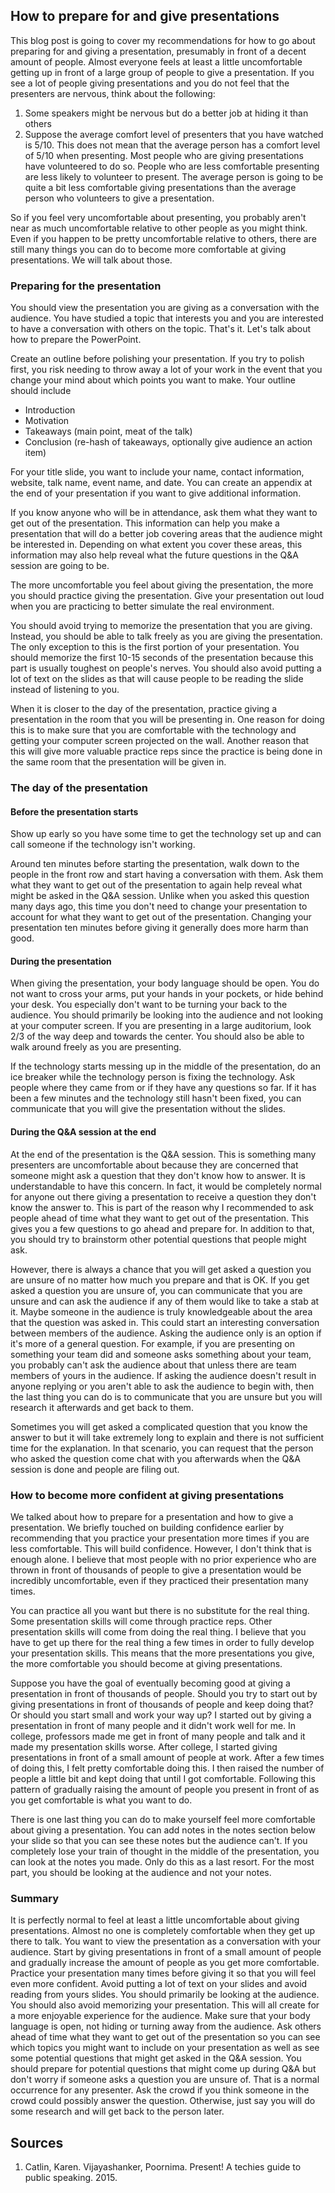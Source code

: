## How to prepare for and give presentations
This blog post is going to cover my recommendations for how to go about preparing for and giving a presentation, presumably in front of a decent amount of people. Almost everyone feels at least a little uncomfortable getting up in front of a large group of people to give a presentation. If you see a lot of people giving presentations and you do not feel that the presenters are nervous, think about the following:
1. Some speakers might be nervous but do a better job at hiding it than others  
1. Suppose the average comfort level of presenters that you have watched is 5/10. This does not mean that the average person has a comfort level of 5/10 when presenting. Most people who are giving presentations have volunteered to do so. People who are less comfortable presenting are less likely to volunteer to present. The average person is going to be quite a bit less comfortable giving presentations than the average person who volunteers to give a presentation.

So if you feel very uncomfortable about presenting, you probably aren't near as much uncomfortable relative to other people as you might think. Even if you happen to be pretty uncomfortable relative to others, there are still many things you can do to become more comfortable at giving presentations. We will talk about those.

### Preparing for the presentation
You should view the presentation you are giving as a conversation with the audience. You have studied a topic that interests you and you are interested to have a conversation with others on the topic. That's it. Let's talk about how to prepare the PowerPoint.

Create an outline before polishing your presentation. If you try to polish first, you risk needing to throw away a lot of your work in the event that you change your mind about which points you want to make. Your outline should include
* Introduction
* Motivation
* Takeaways (main point, meat of the talk)
* Conclusion (re-hash of takeaways, optionally give audience an action item)  

For your title slide, you want to include your name, contact information, website, talk name, event name, and date. You can create an appendix at the end of your presentation if you want to give additional information.

If you know anyone who will be in attendance, ask them what they want to get out of the presentation. This information can help you make a presentation that will do a better job covering areas that the audience might be interested in. Depending on what extent you cover these areas, this information may also help reveal what the future questions in the Q&A session are going to be.

The more uncomfortable you feel about giving the presentation, the more you should practice giving the presentation. Give your presentation out loud when you are practicing to better simulate the real environment. 

You should avoid trying to memorize the presentation that you are giving. Instead, you should be able to talk freely as you are giving the presentation. The only exception to this is the first portion of your presentation. You should memorize the first 10-15 seconds of the presentation because this part is usually toughest on people's nerves. You should also avoid putting a lot of text on the slides as that will cause people to be reading the slide instead of listening to you.

When it is closer to the day of the presentation, practice giving a presentation in the room that you will be presenting in. One reason for doing this is to make sure that you are comfortable with the technology and getting your computer screen projected on the wall. Another reason that this will give more valuable practice reps since the practice is being done in the same room that the presentation will be given in.

### The day of the presentation
#### Before the presentation starts
Show up early so you have some time to get the technology set up and can call someone if the technology isn't working. 

Around ten minutes before starting the presentation, walk down to the people in the front row and start having a conversation with them. Ask them what they want to get out of the presentation to again help reveal what might be asked in the Q&A session. Unlike when you asked this question many days ago, this time you don't need to change your presentation to account for what they want to get out of the presentation. Changing your presentation ten minutes before giving it generally does more harm than good. 

#### During the presentation
When giving the presentation, your body language should be open. You do not want to cross your arms, put your hands in your pockets, or hide behind your desk. You especially don't want to be turning your back to the audience.  You should primarily be looking into the audience and not looking at your computer screen. If you are presenting in a large auditorium, look 2/3 of the way deep and towards the center. You should also be able to walk around freely as you are presenting.

If the technology starts messing up in the middle of the presentation, do an ice breaker while the technology person is fixing the technology. Ask people where they came from or if they have any questions so far. If it has been a few minutes and the technology still hasn't been fixed, you can communicate that you will give the presentation without the slides.

#### During the Q&A session at the end
At the end of the presentation is the Q&A session. This is something many presenters are uncomfortable about because they are concerned that someone might ask a question that they don't know how to answer. It is understandable to have this concern. In fact, it would be completely normal for anyone out there giving a presentation to receive a question they don't know the answer to. This is part of the reason why I recommended to ask people ahead of time what they want to get out of the presentation. This gives you a few questions to go ahead and prepare for. In addition to that, you should try to brainstorm other potential questions that people might ask.

However, there is always a chance that you will get asked a question you are unsure of no matter how much you prepare and that is OK. If you get asked a question you are unsure of, you can communicate that you are unsure and can ask the audience if any of them would like to take a stab at it. Maybe someone in the audience is truly knowledgeable about the area that the question was asked in. This could start an interesting conversation between members of the audience. Asking the audience only is an option if it's more of a general question. For example, if you are presenting on something your team did and someone asks something about your team, you probably can't ask the audience about that unless there are team members of yours in the audience. If asking the audience doesn't result in anyone replying or you aren't able to ask the audience to begin with, then the last thing you can do is to communicate that you are unsure but you will research it afterwards and get back to them.

Sometimes you will get asked a complicated question that you know the answer to but it will take extremely long to explain and there is not sufficient time for the explanation. In that scenario, you can request that the person who asked the question come chat with you afterwards when the Q&A session is done and people are filing out.

### How to become more confident at giving presentations
We talked about how to prepare for a presentation and how to give a presentation. We briefly touched on building confidence earlier by recommending that you practice your presentation more times if you are less comfortable. This will build confidence. However, I don't think that is enough alone. I believe that most people with no prior experience who are thrown in front of thousands of people to give a presentation would be incredibly uncomfortable, even if they practiced their presentation many times.

You can practice all you want but there is no substitute for the real thing. Some presentation skills will come through practice reps. Other presentation skills will come from doing the real thing. I believe that you have to get up there for the real thing a few times in order to fully develop your presentation skills. This means that the more presentations you give, the more comfortable you should become at giving presentations. 

Suppose you have the goal of eventually becoming good at giving a presentation in front of thousands of people. Should you try to start out by giving presentations in front of thousands of people and keep doing that? Or should you start small and work your way up? I started out by giving a presentation in front of many people and it didn't work well for me. In college, professors made me get in front of many people and talk and it made my presentation skills worse. After college, I started giving presentations in front of a small amount of people at work. After a few times of doing this, I felt pretty comfortable doing this. I then raised the number of people a little bit and kept doing that until I got comfortable. Following this pattern of gradually raising the amount of people you present in front of as you get comfortable is what you want to do.

There is one last thing you can do to make yourself feel more comfortable about giving a presentation. You can add notes in the notes section below your slide so that you can see these notes but the audience can't. If you completely lose your train of thought in the middle of the presentation, you can look at the notes you made. Only do this as a last resort. For the most part, you should be looking at the audience and not your notes.

### Summary
It is perfectly normal to feel at least a little uncomfortable about giving presentations. Almost no one is completely comfortable when they get up there to talk. You want to view the presentation as a conversation with your audience. Start by giving presentations in front of a small amount of people and gradually increase the amount of people as you get more comfortable. Practice your presentation many times before giving it so that you will feel even more confident. Avoid putting a lot of text on your slides and avoid reading from yours slides. You should primarily be looking at the audience. You should also avoid memorizing your presentation. This will all create for a more enjoyable experience for the audience. Make sure that your body language is open, not hiding or turning away from the audience. Ask others ahead of time what they want to get out of the presentation so you can see which topics you might want to include on your presentation as well as see some potential questions that might get asked in the Q&A session. You should prepare for potential questions that might come up during Q&A but don't worry if someone asks a question you are unsure of. That is a normal occurrence for any presenter. Ask the crowd if you think someone in the crowd could possibly answer the question. Otherwise, just say you will do some research and will get back to the person later.

## Sources
1. Catlin, Karen. Vijayashanker, Poornima. Present! A techies guide to public speaking. 2015.

